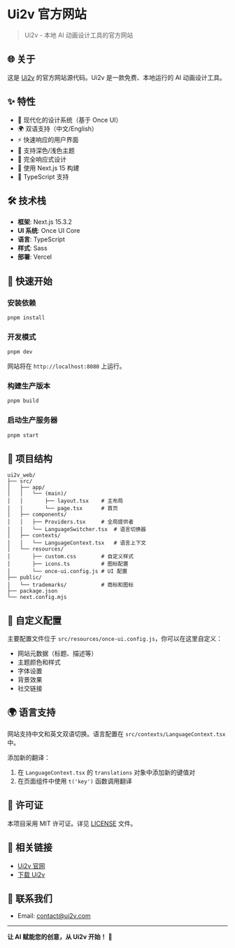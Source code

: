 # Ui2v 官方网站

> Ui2v - 本地 AI 动画设计工具的官方网站

## 🌐 关于

这是 [Ui2v](https://new.ui2v.com) 的官方网站源代码。Ui2v 是一款免费、本地运行的 AI 动画设计工具。

## ✨ 特性

- 🎨 现代化的设计系统（基于 Once UI）
- 🌍 双语支持（中文/English）
- ⚡ 快速响应的用户界面
- 🌙 支持深色/浅色主题
- 📱 完全响应式设计
- 🚀 使用 Next.js 15 构建
- 💎 TypeScript 支持

## 🛠️ 技术栈

- **框架**: Next.js 15.3.2
- **UI 系统**: Once UI Core
- **语言**: TypeScript
- **样式**: Sass
- **部署**: Vercel

## 🚀 快速开始

### 安装依赖

```bash
pnpm install
```

### 开发模式

```bash
pnpm dev
```

网站将在 `http://localhost:8080` 上运行。

### 构建生产版本

```bash
pnpm build
```

### 启动生产服务器

```bash
pnpm start
```

## 📁 项目结构

```
ui2v_web/
├── src/
│   ├── app/
│   │   └── (main)/
│   │       ├── layout.tsx    # 主布局
│   │       └── page.tsx      # 首页
│   ├── components/
│   │   ├── Providers.tsx     # 全局提供者
│   │   └── LanguageSwitcher.tsx  # 语言切换器
│   ├── contexts/
│   │   └── LanguageContext.tsx   # 语言上下文
│   └── resources/
│       ├── custom.css        # 自定义样式
│       ├── icons.ts          # 图标配置
│       └── once-ui.config.js # UI 配置
├── public/
│   └── trademarks/           # 商标和图标
├── package.json
└── next.config.mjs
```

## 🎨 自定义配置

主要配置文件位于 `src/resources/once-ui.config.js`，你可以在这里自定义：

- 网站元数据（标题、描述等）
- 主题颜色和样式
- 字体设置
- 背景效果
- 社交链接

## 🌍 语言支持

网站支持中文和英文双语切换。语言配置在 `src/contexts/LanguageContext.tsx` 中。

添加新的翻译：
1. 在 `LanguageContext.tsx` 的 `translations` 对象中添加新的键值对
2. 在页面组件中使用 `t('key')` 函数调用翻译

## 📝 许可证

本项目采用 MIT 许可证。详见 [LICENSE](LICENSE) 文件。

## 🔗 相关链接

- [Ui2v 官网](https://new.ui2v.com)
- [下载 Ui2v](https://new.ui2v.com/download)

## 📧 联系我们

- Email: contact@ui2v.com

---

**让 AI 赋能您的创意，从 Ui2v 开始！** 🚀
